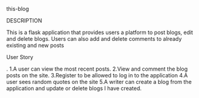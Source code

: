 this-blog

DESCRIPTION

This is a flask application that provides users a platform to post blogs, edit and delete blogs. Users can also add and delete comments to already existing and new posts

User Story

 .
    1.A user can view the most recent posts.
    2.View and comment the blog posts on the site.
    3.Register to be allowed to log in to the application
    4.A user sees random quotes on the site
    5.A writer can create a blog from the application and update or delete blogs I have created.


